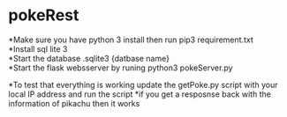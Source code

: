 # pokeRest

*Make sure you have python 3 install then run pip3 requirement.txt  
*Install sql lite 3   
*Start the database .sqlite3 {datbase name}  
*Start the flask websserver by runing python3 pokeServer.py  



*To test that everything is working update the getPoke.py script with your local IP address and run the script 
  *if you get a resposnse back with the information of pikachu then it works 
